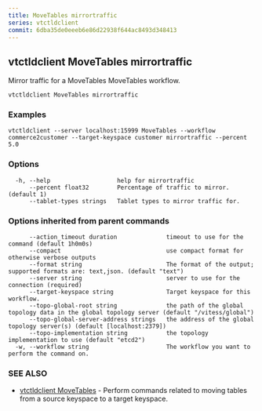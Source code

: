 ```yaml
---
title: MoveTables mirrortraffic
series: vtctldclient
commit: 6dba35de0eeeb6e86d22938f644ac8493d348413
---
```

## vtctldclient MoveTables mirrortraffic

Mirror traffic for a MoveTables MoveTables workflow.

```
vtctldclient MoveTables mirrortraffic
```

### Examples

```
vtctldclient --server localhost:15999 MoveTables --workflow commerce2customer --target-keyspace customer mirrortraffic --percent 5.0
```

### Options

```
  -h, --help                   help for mirrortraffic
      --percent float32        Percentage of traffic to mirror. (default 1)
      --tablet-types strings   Tablet types to mirror traffic for.
```

### Options inherited from parent commands

```
      --action_timeout duration              timeout to use for the command (default 1h0m0s)
      --compact                              use compact format for otherwise verbose outputs
      --format string                        The format of the output; supported formats are: text,json. (default "text")
      --server string                        server to use for the connection (required)
      --target-keyspace string               Target keyspace for this workflow.
      --topo-global-root string              the path of the global topology data in the global topology server (default "/vitess/global")
      --topo-global-server-address strings   the address of the global topology server(s) (default [localhost:2379])
      --topo-implementation string           the topology implementation to use (default "etcd2")
  -w, --workflow string                      The workflow you want to perform the command on.
```

### SEE ALSO

* [vtctldclient MoveTables](../)	 - Perform commands related to moving tables from a source keyspace to a target keyspace.

